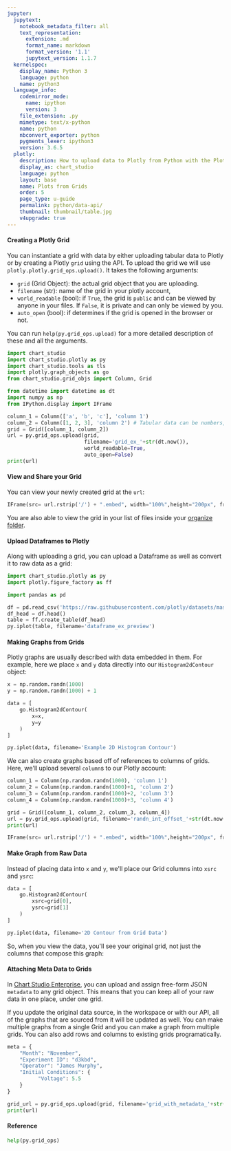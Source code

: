 ```yaml
---
jupyter:
  jupytext:
    notebook_metadata_filter: all
    text_representation:
      extension: .md
      format_name: markdown
      format_version: '1.1'
      jupytext_version: 1.1.7
  kernelspec:
    display_name: Python 3
    language: python
    name: python3
  language_info:
    codemirror_mode:
      name: ipython
      version: 3
    file_extension: .py
    mimetype: text/x-python
    name: python
    nbconvert_exporter: python
    pygments_lexer: ipython3
    version: 3.6.5
  plotly:
    description: How to upload data to Plotly from Python with the Plotly Grid API.
    display_as: chart_studio
    language: python
    layout: base
    name: Plots from Grids
    order: 5
    page_type: u-guide
    permalink: python/data-api/
    thumbnail: thumbnail/table.jpg
    v4upgrade: true
---
```


#### Creating a Plotly Grid
You can instantiate a grid with data by either uploading tabular data to Plotly or by creating a Plotly `grid` using the API. To upload the grid we will use `plotly.plotly.grid_ops.upload()`. It takes the following arguments:
- `grid` (Grid Object): the actual grid object that you are uploading.
- `filename` (str): name of the grid in your plotly account,
- `world_readable` (bool): if `True`, the grid is `public` and can be viewed by anyone in your files. If `False`, it is private and can only be viewed by you.
- `auto_open` (bool): if determines if the grid is opened in the browser or not.

You can run `help(py.grid_ops.upload)` for a more detailed description of these and all the arguments.

```python
import chart_studio
import chart_studio.plotly as py
import chart_studio.tools as tls
import plotly.graph_objects as go
from chart_studio.grid_objs import Column, Grid

from datetime import datetime as dt
import numpy as np
from IPython.display import IFrame

column_1 = Column(['a', 'b', 'c'], 'column 1')
column_2 = Column([1, 2, 3], 'column 2') # Tabular data can be numbers, strings, or dates
grid = Grid([column_1, column_2])
url = py.grid_ops.upload(grid,
                         filename='grid_ex_'+str(dt.now()),
                         world_readable=True,
                         auto_open=False)
print(url)
```

#### View and Share your Grid
You can view your newly created grid at the `url`:

```python
IFrame(src= url.rstrip('/') + ".embed", width="100%",height="200px", frameBorder="0")
```

You are also able to view the grid in your list of files inside your [organize folder](https://plot.ly/organize).


#### Upload Dataframes to Plotly
Along with uploading a grid, you can upload a Dataframe as well as convert it to raw data as a grid:

```python
import chart_studio.plotly as py
import plotly.figure_factory as ff

import pandas as pd

df = pd.read_csv('https://raw.githubusercontent.com/plotly/datasets/master/2014_apple_stock.csv')
df_head = df.head()
table = ff.create_table(df_head)
py.iplot(table, filename='dataframe_ex_preview')
```

#### Making Graphs from Grids
Plotly graphs are usually described with data embedded in them. For example, here we place `x` and `y` data directly into our `Histogram2dContour` object:

```python
x = np.random.randn(1000)
y = np.random.randn(1000) + 1

data = [
    go.Histogram2dContour(
        x=x,
        y=y
    )
]

py.iplot(data, filename='Example 2D Histogram Contour')
```

We can also create graphs based off of references to columns of grids.  Here, we'll upload several `column`s to our Plotly account:

```python
column_1 = Column(np.random.randn(1000), 'column 1')
column_2 = Column(np.random.randn(1000)+1, 'column 2')
column_3 = Column(np.random.randn(1000)+2, 'column 3')
column_4 = Column(np.random.randn(1000)+3, 'column 4')

grid = Grid([column_1, column_2, column_3, column_4])
url = py.grid_ops.upload(grid, filename='randn_int_offset_'+str(dt.now()))
print(url)
```

```python
IFrame(src= url.rstrip('/') + ".embed", width="100%",height="200px", frameBorder="0")
```

#### Make Graph from Raw Data
Instead of placing data into `x` and `y`, we'll place our Grid columns into `xsrc` and `ysrc`:

```python
data = [
    go.Histogram2dContour(
        xsrc=grid[0],
        ysrc=grid[1]
    )
]

py.iplot(data, filename='2D Contour from Grid Data')
```

So, when you view the data, you'll see your original grid, not just the columns that compose this graph:


#### Attaching Meta Data to Grids
In [Chart Studio Enterprise](https://plot.ly/product/enterprise/), you can upload and assign free-form JSON `metadata` to any grid object. This means that you can keep all of your raw data in one place, under one grid.

If you update the original data source, in the workspace or with our API, all of the graphs that are sourced from it will be updated as well. You can make multiple graphs from a single Grid and you can make a graph from multiple grids. You can also add rows and columns to existing grids programatically.

```python
meta = {
    "Month": "November",
    "Experiment ID": "d3kbd",
    "Operator": "James Murphy",
    "Initial Conditions": {
          "Voltage": 5.5
    }
}

grid_url = py.grid_ops.upload(grid, filename='grid_with_metadata_'+str(dt.now()), meta=meta)
print(url)
```

#### Reference

```python
help(py.grid_ops)
```

```python

```
